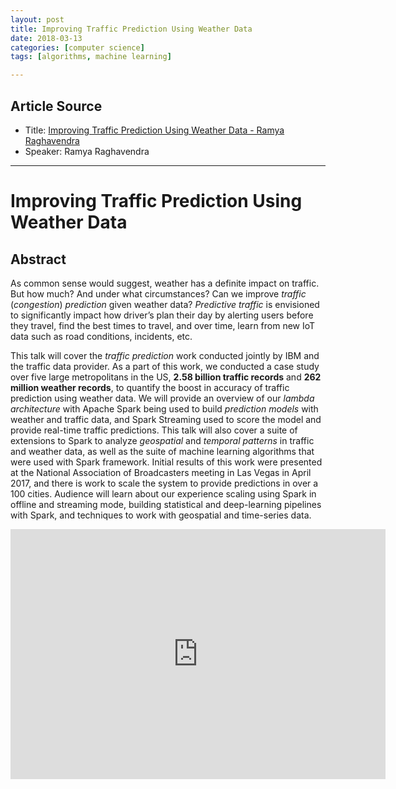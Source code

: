 ```yaml
---
layout: post
title: Improving Traffic Prediction Using Weather Data
date: 2018-03-13
categories: [computer science]
tags: [algorithms, machine learning]

---
```


## Article Source
* Title: [Improving Traffic Prediction Using Weather Data - Ramya Raghavendra](https://www.youtube.com/watch?v=TmhiJiNmUYE)
* Speaker: Ramya Raghavendra

---

# Improving Traffic Prediction Using Weather Data

## Abstract

As common sense would suggest, weather has a definite impact on traffic. But how much? And under what circumstances? Can we improve *traffic* (*congestion*) *prediction* given weather data? *Predictive traffic* is envisioned to significantly impact how driver’s plan their day by alerting users before they travel, find the best times to travel, and over time, learn from new IoT data such as road conditions, incidents, etc. 

This talk will cover the *traffic prediction* work conducted jointly by IBM and the traffic data provider. As a part of this work, we conducted a case study over five large metropolitans in the US, **2.58 billion traffic records** and **262 million weather records**, to quantify the boost in accuracy of traffic prediction using weather data. We will provide an overview of our *lambda architecture* with Apache Spark being used to build *prediction models* with weather and traffic data, and Spark Streaming used to score the model and provide real-time traffic predictions. This talk will also cover a suite of extensions to Spark to analyze *geospatial* and *temporal patterns* in traffic and weather data, as well as the suite of machine learning algorithms that were used with Spark framework. Initial results of this work were presented at the National Association of Broadcasters meeting in Las Vegas in April 2017, and there is work to scale the system to provide predictions in over a 100 cities. Audience will learn about our experience scaling using Spark in offline and streaming mode, building statistical and deep-learning pipelines with Spark, and techniques to work with geospatial and time-series data.

<iframe width="600" height="400" src="https://www.youtube.com/embed/TmhiJiNmUYE" frameborder="0" allow="autoplay; encrypted-media" allowfullscreen></iframe>

